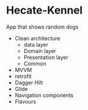 # Hecate-Kennel
App that shows random dogs

- Clean architecture 
  - data layer
  - Domain layer
  - Presentation layer
  - Common 
- MVVM
- retrofit
- Dagger Hilt
- Glide
- Navigation components
- Flavours
